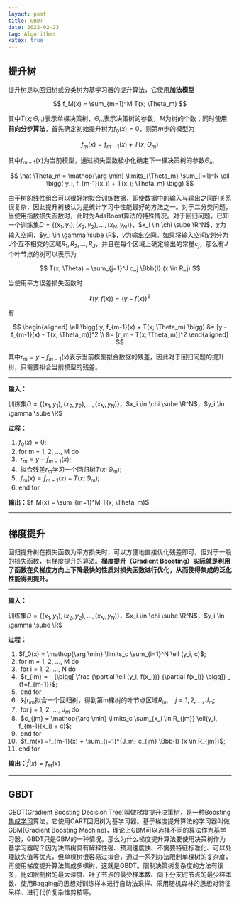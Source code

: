 ```yaml
---
layout: post
title: GBDT
date: 2022-02-23
tag: Algorithms
katex: true
---
```


## 提升树

提升树是以回归树或分类树为基学习器的提升算法，它使用**加法模型**

$$
f_M(x) = \sum_{m=1}^M T(x; \Theta_m)
$$

其中$T(x; \Theta_m)$表示单棵决策树，$\Theta_m$表示决策树的参数，$M$为树的个数；同时使用**前向分步算法**，首先确定初始提升树为$f_0(x) = 0$，则第$m$步的模型为

$$
f_m(x) =f_{m-1}(x) + T(x; \Theta_m)
$$

其中$f_{m-1}(x)$为当前模型，通过损失函数极小化确定下一棵决策树的参数$\Theta_m$

$$
\hat \Theta_m = \mathop{\arg \min} \limits_{\Theta_m} \sum_{i=1}^N \ell \bigg( y_i, f_{m-1}(x_i) + T(x_i; \Theta_m) \bigg)
$$

由于树的线性组合可以很好地拟合训练数据，即使数据中的输入与输出之间的关系很复杂，因此提升树被认为是统计学习中性能最好的方法之一。对于二分类问题，当使用指数损失函数时，此时为AdaBoost算法的特殊情况。对于回归问题，已知一个训练集$D = \{(x_1, y_1), (x_2, y_2), ..., (x_N, y_N)\}$，$x_i \in \chi \sube \R^N$，$\chi$为输入空间，$y_i \in \gamma \sube \R$，$\gamma$为输出空间。如果将输入空间$\chi$划分为$J$个互不相交的区域$R_1, R_2, ..., R_J$，并且在每个区域上确定输出的常量$c_j$，那么有$J$个叶节点的树可以表示为

$$
T(x; \Theta) = \sum_{j=1}^J c_j \Bbb{I} (x \in R_j)
$$

当使用平方误差损失函数时

$$
\ell (y, f(x)) = (y - f(x))^2
$$

有

$$
\begin{aligned}
\ell \bigg( y, f_{m-1}(x) + T(x; \Theta_m) \bigg) &= [y - f_{m-1}(x) - T(x; \Theta_m)]^2 \\
&= [r_m - T(x; \Theta_m)]^2
\end{aligned}
$$

其中$r_m = y - f_{m-1}(x)$表示当前模型拟合数据的残差，因此对于回归问题的提升树，只需要拟合当前模型的残差。

------

**输入：**

训练集$D = \{(x_1, y_1), (x_2, y_2), ..., (x_N, y_N)\}$，$x_i \in \chi \sube \R^N$，$y_i \in \gamma \sube \R$

**过程：**

1. $f_0(x) = 0$;
2. for m = 1, 2, …, M do
3. ​    $r_m = y - f_{m-1}(x)$;
4. ​    拟合残差$r_m$学习一个回归树$T(x; \Theta_m)$;
5. ​    $f_m(x) =f_{m-1}(x) + T(x; \Theta_m)$;
6. end for

**输出：**$f_M(x) = \sum_{m=1}^M T(x; \Theta_m)$

------

## 梯度提升

回归提升树在损失函数为平方损失时，可以方便地直接优化残差即可，但对于一般的损失函数，有梯度提升的算法。**梯度提升（Gradient Boosting）实际就是利用了函数在负梯度方向上下降最快的性质对损失函数进行优化，从而使得集成的泛化性能得到提升。**

------

**输入：**

训练集$D = \{(x_1, y_1), (x_2, y_2), ..., (x_N, y_N)\}$，$x_i \in \chi \sube \R^N$，$y_i \in \gamma \sube \R$

**过程：**

1. $f_0(x) = \mathop{\arg \min} \limits_c \sum_{i=1}^N \ell (y_i, c)$;
2. for m = 1, 2, …, M do
3. ​    for i = 1, 2, …, N do
4. ​        $r_{im} = - {\bigg[ \frac {\partial \ell (y_i, f(x_i))} {\partial f(x_i)} \bigg]} _ {f=f_{m-1}}$;
5. ​    end for
6. ​    对$r_{im}$拟合一个回归树，得到第m棵树的叶节点区域$R_{jm} \quad j = 1, 2, ..., J_m$;
7. ​    for j = 1, 2, …, $J_m$ do
8. ​        $c_{jm} = \mathop{\arg \min} \limits_c \sum_{x_i \in R_{jm}} \ell(y_i, f_{m-1}(x_i) + c)$;
9. ​    end for
10. ​    $f_m(x) =f_{m-1}(x) + \sum_{j=1}^{J_m} c_{jm} \Bbb{I} (x \in R_{jm})$;
9. end for

**输出：**$\hat f(x) = f_M(x)$

------

## GBDT

GBDT(Gradient Boosting Decision Tree)叫做梯度提升决策树，是一种Boosting[集成学习](https://blanket58.github.io/2022/01/ensemble-learning/)算法，它使用CART回归树为基学习器。基于梯度提升算法的学习器叫做GBM(Gradient Boosting Machine)，理论上GBM可以选择不同的算法作为基学习器，GBDT只是GBM的一种情况。那么为什么梯度提升算法要使用决策树作为基学习器呢？因为决策树具有解释性强、预测速度快、不需要特征标准化、可以处理缺失值等优点，但单棵树很容易过拟合，通过一系列办法限制单棵树的复杂度，再使用梯度提升算法集成多棵树，这就是GBDT。限制决策树复杂度的方法有很多，比如限制树的最大深度、叶子节点的最少样本数、向下分支时节点的最少样本数、使用Bagging的思想对训练样本进行自助法采样、采用随机森林的思想对特征采样、进行代价复杂性剪枝等。

